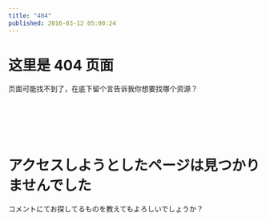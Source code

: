 ```yaml
---
title: "404"
published: 2016-03-12 05:00:24
---
```


# 这里是 404 页面

页面可能找不到了，在底下留个言告诉我你想要找哪个资源？

<br />
<br />
<br />
<br />

# アクセスしようとしたページは見つかりませんでした

コメントにてお探してるものを教えてもよろしいでしょうか？

<br />
<br />
<br />
